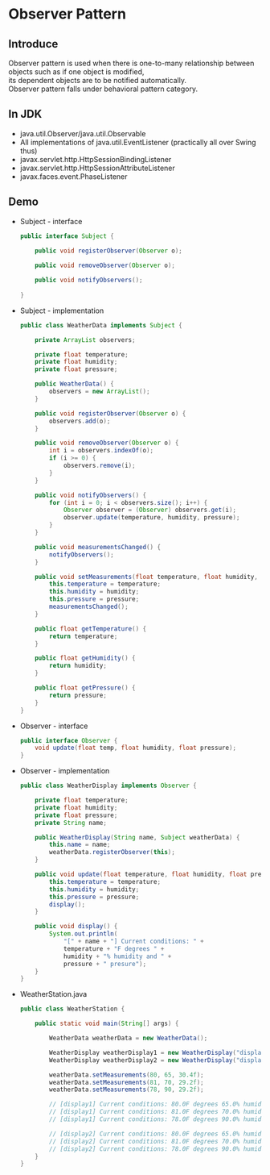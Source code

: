 # Observer Pattern

## Introduce

Observer pattern is used when there is one-to-many relationship between objects such as if one object is modified, <br>
its dependent objects are to be notified automatically. <br>
Observer pattern falls under behavioral pattern category. 

## In JDK

* java.util.Observer/java.util.Observable
* All implementations of java.util.EventListener (practically all over Swing thus)
* javax.servlet.http.HttpSessionBindingListener
* javax.servlet.http.HttpSessionAttributeListener
* javax.faces.event.PhaseListener

## Demo

* Subject - interface

    ```java
    public interface Subject {
        
        public void registerObserver(Observer o);
    
        public void removeObserver(Observer o);
    
        public void notifyObservers();
        
    }
    ```

* Subject - implementation

    ```java
    public class WeatherData implements Subject {
    
        private ArrayList observers;
    
        private float temperature;
        private float humidity;
        private float pressure;
    
        public WeatherData() {
            observers = new ArrayList();
        }
    
        public void registerObserver(Observer o) {
            observers.add(o);
        }
    
        public void removeObserver(Observer o) {
            int i = observers.indexOf(o);
            if (i >= 0) {
                observers.remove(i);
            }
        }
    
        public void notifyObservers() {
            for (int i = 0; i < observers.size(); i++) {
                Observer observer = (Observer) observers.get(i);
                observer.update(temperature, humidity, pressure);
            }
        }
    
        public void measurementsChanged() {
            notifyObservers();
        }
    
        public void setMeasurements(float temperature, float humidity, float pressure) {
            this.temperature = temperature;
            this.humidity = humidity;
            this.pressure = pressure;
            measurementsChanged();
        }
    
        public float getTemperature() {
            return temperature;
        }
    
        public float getHumidity() {
            return humidity;
        }
    
        public float getPressure() {
            return pressure;
        }
    }
    ```
    
* Observer - interface

    ```java
    public interface Observer {
        void update(float temp, float humidity, float pressure);
    }
    ```

* Observer - implementation

    ```java
    public class WeatherDisplay implements Observer {
    
        private float temperature;
        private float humidity;
        private float pressure;
        private String name;
    
        public WeatherDisplay(String name, Subject weatherData) {
            this.name = name;
            weatherData.registerObserver(this);
        }
    
        public void update(float temperature, float humidity, float pressure) {
            this.temperature = temperature;
            this.humidity = humidity;
            this.pressure = pressure;
            display();
        }
    
        public void display() {
            System.out.println(
                "[" + name + "] Current conditions: " +
                temperature + "F degrees " +
                humidity + "% humidity and " +
                pressure + " presure");
        }
    }
    ```
    
* WeatherStation.java

    ```java
    public class WeatherStation {
    
        public static void main(String[] args) {
    
            WeatherData weatherData = new WeatherData();
    
            WeatherDisplay weatherDisplay1 = new WeatherDisplay("display1",weatherData);
            WeatherDisplay weatherDisplay2 = new WeatherDisplay("display2",weatherData);
    
            weatherData.setMeasurements(80, 65, 30.4f);
            weatherData.setMeasurements(81, 70, 29.2f);
            weatherData.setMeasurements(78, 90, 29.2f);
    
            // [display1] Current conditions: 80.0F degrees 65.0% humidity and 30.4 presure
            // [display1] Current conditions: 81.0F degrees 70.0% humidity and 29.2 presure
            // [display1] Current conditions: 78.0F degrees 90.0% humidity and 29.2 presure
    
            // [display2] Current conditions: 80.0F degrees 65.0% humidity and 30.4 presure
            // [display2] Current conditions: 81.0F degrees 70.0% humidity and 29.2 presure
            // [display2] Current conditions: 78.0F degrees 90.0% humidity and 29.2 presure
        }
    }
    ```